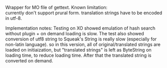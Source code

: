 Wrapper for MO file of gettext.
Known limitation:  
	currently don't support prural form.
	translation strings have to be encoded in utf-8.

Implementation notes:
	Testing on XO showed emulation of hash search without plugin + on demand loading is slow.
	The test also showed conversion of utf8 string to Squeak's String is really slow (especially for non-latin language).
	so in this version, all of original/translated strings are loaded on initiaization,
	but "translated strings" is left as ByteString on loading time, to reduce loading time.
	After that the translated string is converted on demand. 
